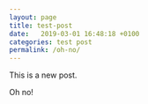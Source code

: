 ```yaml
---
layout: page
title: test-post
date:   2019-03-01 16:48:18 +0100
categories: test post
permalink: /oh-no/
---
```


This is a new post.  

Oh no!

